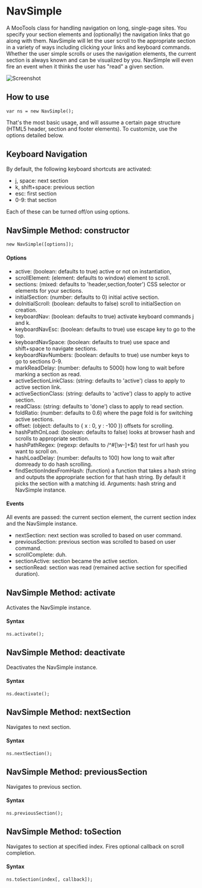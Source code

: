 NavSimple
=========

A MooTools class for handling navigation on long, single-page sites. You specify your
section elements and (optionally) the navigation links that go along with them. 
NavSimple will let the user scroll to the appropriate section in a variety of ways 
including clicking your links and keyboard commands. Whether the user simple scrolls
or uses the navigation elements, the current section is always known and can be
visualized by you. NavSimple will even fire an event when it thinks the user has
"read" a given section.

![Screenshot](http://idisk.me.com/iancollins/Public/Pictures/Skitch/BankSimple_%7C_Home-20101201-232519.png)


How to use
----------

	var ns = new NavSimple();

That's the most basic usage, and will assume a certain page structure (HTML5 header,
section and footer elements). To customize, use the options detailed below.


Keyboard Navigation
-------------------

By default, the following keyboard shortcuts are activated:

* j, space: next section
* k, shift+space: previous section 
* esc: first section
* 0-9: that section

Each of these can be turned off/on using options.


NavSimple Method: constructor
-----------------------------

	new NavSimple([options]);

#### Options

* active: (boolean: defaults to true) active or not on instantiation,
* scrollElement: (element: defaults to window) element to scroll.
* sections: (mixed: defaults to 'header,section,footer') CSS selector or elements for your sections.
* initialSection: (number: defaults to 0) initial active section.
* doInitialScroll: (boolean: defaults to false) scroll to initialSection on creation. 
* keyboardNav: (boolean: defaults to true) activate keyboard commands j and k.
* keyboardNavEsc: (boolean: defaults to true) use escape key to go to the top.
* keyboardNavSpace: (boolean: defaults to true) use space and shift+space to navigate sections.
* keyboardNavNumbers: (boolean: defaults to true) use number keys to go to sections 0-9.
* markReadDelay: (number: defaults to 5000) how long to wait before marking a section as read.
* activeSectionLinkClass: (string: defaults to 'active') class to apply to active section link.
* activeSectionClass: (string: defaults to 'active') class to apply to active section.
* readClass: (string: defaults to 'done') class to apply to read section.
* foldRatio: (number: defaults to 0.6) where the page fold is for switching active sections.
* offset: (object: defaults to { x : 0, y : -100 }) offsets for scrolling.
* hashPathOnLoad: (boolean: defaults to false) looks at browser hash and scrolls to appropriate section.
* hashPathRegex: (regexp: defaults to /^#[\w-]+$/) test for url hash you want to scroll on.
* hashLoadDelay: (number: defaults to 100) how long to wait after domready to do hash scrolling.
* findSectionIndexFromHash: (function) a function that takes a hash string and 
  outputs the appropriate section for that hash string. By default it picks the section 
  with a matching id. Arguments: hash string and NavSimple instance.

#### Events

All events are passed: the current section element, the current section index and 
the NavSimple instance.

* nextSection: next section was scrolled to based on user command.
* previousSection: previous section was scrolled to based on user command.
* scrollComplete: duh.
* sectionActive: section became the active section.
* sectionRead: section was read (remained active section for specified duration).


NavSimple Method: activate
--------------------------

Activates the NavSimple instance.

#### Syntax

	ns.activate();
	

NavSimple Method: deactivate
----------------------------

Deactivates the NavSimple instance.

#### Syntax

	ns.deactivate();
	

NavSimple Method: nextSection
-----------------------------

Navigates to next section.

#### Syntax

	ns.nextSection();


NavSimple Method: previousSection
---------------------------------

Navigates to previous section.

#### Syntax

	ns.previousSection();


NavSimple Method: toSection
---------------------------

Navigates to section at specified index. Fires optional callback on scroll completion.

#### Syntax

	ns.toSection(index[, callback]);
